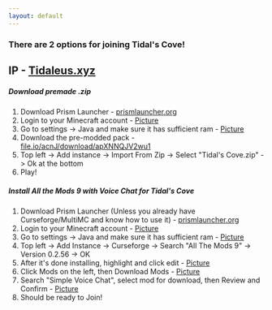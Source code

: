 ```yaml
---
layout: default
---
```

### There are 2 options for joining Tidal's Cove!

## IP - [Tidaleus.xyz](Tidaleus.xyz)

##### Download premade .zip
1. Download Prism Launcher - [prismlauncher.org](https://prismlauncher.org/)
2. Login to your Minecraft account - [Picture](https://i.imgur.com/SXLui71.png)
3. Go to settings -> Java and make sure it has sufficient ram - [Picture](https://i.imgur.com/rdIaHjC.png)
4. Download the pre-modded pack - [file.io/acnJ/download/apXNNQJV2wu1](https://www.file.io/acnJ/download/apXNNQJV2wu1)
5. Top left -> Add instance -> Import From Zip -> Select "Tidal's Cove.zip" -> Ok at the bottom
6. Play!

##### Install All the Mods 9 with Voice Chat for Tidal's Cove
1. Download Prism Launcher (Unless you already have Curseforge/MultiMC and know how to use it) - [prismlauncher.org](https://prismlauncher.org/)
2. Login to your Minecraft account - [Picture](https://i.imgur.com/SXLui71.png)
3. Go to settings -> Java and make sure it has sufficient ram - [Picture](https://i.imgur.com/rdIaHjC.png)
4. Top left -> Add Instance -> Curseforge -> Search "All The Mods 9" -> Version 0.2.56 -> OK
5. After it's done installing, highlight and click edit - [Picture](https://i.imgur.com/92an1uH.png)
6. Click Mods on the left, then Download Mods - [Picture](https://i.imgur.com/9AbEVHm.png)
7. Search "Simple Voice Chat", select mod for download, then Review and Confirm - [Picture](https://i.imgur.com/R5lWXhI.png)
8. Should be ready to Join!